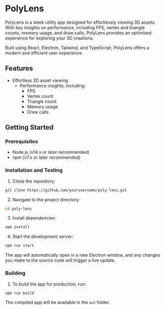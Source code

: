 # PolyLens

PolyLens is a sleek utility app designed for effortlessly viewing 3D assets. With key insights on performance, including FPS, vertex and triangle counts, memory usage, and draw calls, PolyLens provides an optimized experience for exploring your 3D creations.

Built using React, Electron, Tailwind, and TypeScript, PolyLens offers a modern and efficient user experience.

## Features

- Effortless 3D asset viewing
  - Performance insights, including:
    - FPS
    - Vertex count
    - Triangle count
    - Memory usage
    - Draw calls

## Getting Started

### Prerequisites

- Node.js (v14.x or later recommended)
- npm (v7.x or later recommended)

### Installation and Testing

1. Clone the repository:

```bash
git clone https://github.com/yourusername/poly-lens.git
```

2. Navigate to the project directory:

```bash
cd poly-lens
```

3. Install dependencies:

```bash
npm install
```

4. Start the development server:

```bash
npm run start
```

The app will automatically open in a new Electron window, and any changes you make to the source code will trigger a live update.

### Building

1. To build the app for production, run:

```bash
npm run build
```

The compiled app will be available in the `out` folder.
